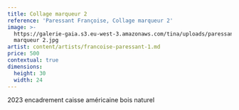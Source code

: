 ```yaml
---
title: Collage marqueur 2
reference: 'Paressant Françoise, Collage marqueur 2'
image: >-
  https://galerie-gaia.s3.eu-west-3.amazonaws.com/tina/uploads/paressant-francoise/galerie-gaia-paressant-francoise-collage
  marqueur 2.jpg
artist: content/artists/francoise-paressant-1.md
price: 500
contextual: true
dimensions:
  height: 30
  width: 24
---
```


2023 encadrement caisse américaine bois naturel
